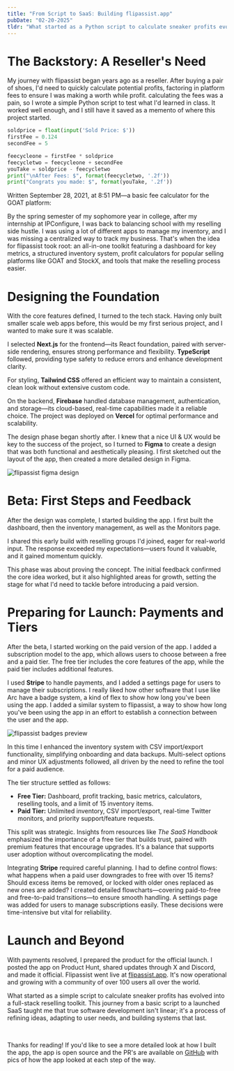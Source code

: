 ```yaml
---
title: "From Script to SaaS: Building flipassist.app"
pubDate: "02-20-2025"
tldr: "What started as a Python script to calculate sneaker profits evolved into flipassist.app—a full-stack reselling toolkit. This post dives into the development process, from the initial idea to launch, and the lessons I learned along the way."
---
```


# The Backstory: A Reseller's Need

My journey with flipassist began years ago as a reseller. After buying a pair of shoes, I'd need to quickly calculate potential profits, factoring in platform fees to ensure I was making a worth while profit. calculating the fees was a pain, so I wrote a simple Python script to test what I'd learned in class. It worked well enough, and I still have it saved as a memento of where this project started.

```python
soldprice = float(input('Sold Price: $'))
firstFee = 0.124
secondFee = 5

feecycleone = firstFee * soldprice
feecycletwo = feecycleone + secondFee
youTake = soldprice - feecycletwo
print("\nAfter Fees: $", format(feecycletwo, '.2f'))
print("Congrats you made: $", format(youTake, '.2f'))
```

<span className="text-sm text-slate-500">Written September 28, 2021, at 8:51 PM—a basic fee calculator for the GOAT platform:</span>

By the spring semester of my sophomore year in college, after my internship at IPConfigure, I was back to balancing school with my reselling side hustle. I was using a lot of different apps to manage my inventory, and I was missing a centralized way to track my business. That's when the idea for flipassist took root: an all-in-one toolkit featuring a dashboard for key metrics, a structured inventory system, profit calculators for popular selling platforms like GOAT and StockX, and tools that make the reselling process easier.

# Designing the Foundation

With the core features defined, I turned to the tech stack. Having only built smaller scale web apps before, this would be my first serious project, and I wanted to make sure it was scalable.

I selected **Next.js** for the frontend—its React foundation, paired with server-side rendering, ensures strong performance and flexibility. **TypeScript** followed, providing type safety to reduce errors and enhance development clarity.

For styling, **Tailwind CSS** offered an efficient way to maintain a consistent, clean look without extensive custom code.

On the backend, **Firebase** handled database management, authentication, and storage—its cloud-based, real-time capabilities made it a reliable choice. The project was deployed on **Vercel** for optimal performance and scalability.

The design phase began shortly after. I knew that a nice UI & UX would be key to the success of the project, so I turned to **Figma** to create a design that was both functional and aesthetically pleasing. I first sketched out the layout of the app, then created a more detailed design in Figma.

![flipassist figma design](/blog-assets/from-script-to-saas/flipassist-figma-design.png)

# Beta: First Steps and Feedback

After the design was complete, I started building the app. I first built the dashboard, then the inventory management, as well as the Monitors page.

I shared this early build with reselling groups I'd joined, eager for real-world input. The response exceeded my expectations—users found it valuable, and it gained momentum quickly.

This phase was about proving the concept. The initial feedback confirmed the core idea worked, but it also highlighted areas for growth, setting the stage for what I'd need to tackle before introducing a paid version.

# Preparing for Launch: Payments and Tiers

After the beta, I started working on the paid version of the app. I added a subscription model to the app, which allows users to choose between a free and a paid tier. The free tier includes the core features of the app, while the paid tier includes additional features.

I used **Stripe** to handle payments, and I added a settings page for users to manage their subscriptions. I really liked how other software that I use like Arc have a badge system, a kind of flex to show how long you've been using the app. I added a similar system to flipassist, a way to show how long you've been using the app in an effort to establish a connection between the user and the app.

![flipassist badges preview](/blog-assets/from-script-to-saas/flipassist-badges-preview.gif)

In this time I enhanced the inventory system with CSV import/export functionality, simplifying onboarding and data backups. Multi-select options and minor UX adjustments followed, all driven by the need to refine the tool for a paid audience.

The tier structure settled as follows:

- **Free Tier:** Dashboard, profit tracking, basic metrics, calculators, reselling tools, and a limit of 15 inventory items.
- **Paid Tier:** Unlimited inventory, CSV import/export, real-time Twitter monitors, and priority support/feature requests.

This split was strategic. Insights from resources like _The SaaS Handbook_ emphasized the importance of a free tier that builds trust, paired with premium features that encourage upgrades. It's a balance that supports user adoption without overcomplicating the model.

Integrating **Stripe** required careful planning. I had to define control flows: what happens when a paid user downgrades to free with over 15 items? Should excess items be removed, or locked with older ones replaced as new ones are added? I created detailed flowcharts—covering paid-to-free and free-to-paid transitions—to ensure smooth handling. A settings page was added for users to manage subscriptions easily. These decisions were time-intensive but vital for reliability.

# Launch and Beyond

With payments resolved, I prepared the product for the official launch. I posted the app on Product Hunt, shared updates through X and Discord, and made it official. Flipassist went live at [flipassist.app](https://www.flipassist.app/). It's now operational and growing with a community of over 100 users all over the world.

What started as a simple script to calculate sneaker profits has evolved into a full-stack reselling toolkit. This journey from a basic script to a launched SaaS taught me that true software development isn't linear; it's a process of refining ideas, adapting to user needs, and building systems that last.

<br/>

Thanks for reading! If you'd like to see a more detailed look at how I built the app, the app is open source and the PR's are available on [GitHub](https://github.com/sa6ds/flipassist/pulls?q=) with pics of how the app looked at each step of the way.
